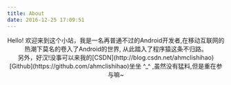 ```yaml
---
title: About
date: 2016-12-25 17:09:51
---
```


<center><div>
Hello!  欢迎来到这个小站，我是一名再普通不过的Android开发者,在移动互联网的热潮下莫名的卷入了Android的世界,
从此踏入了程序猿这条不归路。</div></center>

<center><div>
另外，好汉!没事可以来我的[CSDN](http://blog.csdn.net/ahmclishihao) [Github](https://github.com/ahmclishihao)坐坐 ^_^ ,虽然没有猛料,但是重在参与嘛~
</div></center>
